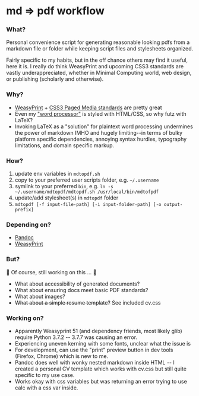 # md => pdf workflow

### What?

Personal convenience script for generating reasonable looking pdfs from a markdown file or folder while keeping script files and stylesheets organized.

Fairly specific to my habits, but in the off chance others may find it useful, here it is. I really do think WeasyPrint and upcoming CSS3 standards are vastly underappreciated, whether in Minimal Computing world, web design, or publishing (scholarly and otherwise). 

### Why?

- [WeasyPrint](https://weasyprint.org/) + [CSS3 Paged Media standards](https://drafts.csswg.org/css-page-3/) are pretty great
- Even my ["word processor"](https://typora.io/) is styled with HTML/CSS, so why futz with LaTeX?
- Invoking LaTeX as a "solution" for plaintext word processing undermines the power of markdown IMHO and hugely limiting--in terms of bulky platform specific dependencies, annoying syntax hurdles, typography limitations, and domain specific markup. 

### How?

1. update env variables in `mdtopdf.sh`
2. copy to your preferred user scripts folder, e.g. `~/.username`
3. symlink to your preferred `bin`, e.g. `ln -s ~/.username/mdtopdf/mdtopdf.sh /usr/local/bin/mdtofpdf`
4. update/add stylesheet(s) in `mdtopdf` folder
5. `mdtopdf [-f input-file-path] [-i input-folder-path] [-o output-prefix]`

### Depending on?

- [Pandoc](https://pandoc.org/)
- [WeasyPrint](https://weasyprint.readthedocs.io/en/stable/install.html)

### But?

:construction: Of course, still working on this ... :construction:

- What about accessibility of generated documents?
- What about ensuring docs meet basic PDF standards?
- What about images?
- ~~What about a simple resume template?~~ See included cv.css

### Working on?

- Apparently Weasyprint 51 (and dependency friends, most likely glib) require Python 3.7.2 -- 3.7.7 was causing an error.
- Experiencing uneven kerning with some fonts, unclear what the issue is
- For development, can use the "print" preview button in dev tools (Firefox, Chrome) which is new to me.
- Pandoc does well with wonky nested markdown inside HTML -- I created a personal CV template which works with cv.css but still quite specific to my use case.
- Works okay with css variables but was returning an error trying to use calc with a css var inside.